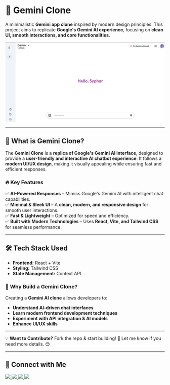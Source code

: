 # 🌟 Gemini Clone

A minimalistic **Gemini app clone** inspired by modern design principles. This project aims to replicate **Google's Gemini AI experience**, focusing on **clean UI, smooth interactions, and core functionalities**.

![Gemini Clone](https://github.com/xshshahab/gemini-clone/blob/main/GeminiCloneBanner.png)

---

## 📌 What is **Gemini Clone**?

The **Gemini Clone** is a **replica of Google's Gemini AI interface**, designed to provide a **user-friendly and interactive AI chatbot experience**. It follows a **modern UI/UX design**, making it visually appealing while ensuring fast and efficient responses.

### 🔥 **Key Features**

✅ **AI-Powered Responses** – Mimics Google's Gemini AI with intelligent chat capabilities.  
✅ **Minimal & Sleek UI** – A **clean, modern, and responsive design** for smooth user interactions.  
✅ **Fast & Lightweight** – Optimized for speed and efficiency.  
✅ **Built with Modern Technologies** – Uses **React, Vite, and Tailwind CSS** for seamless performance.

---

## 🛠 **Tech Stack Used**

- **Frontend:** React + Vite
- **Styling:** Tailwind CSS
- **State Management:** Context API

### 🚀 **Why Build a Gemini Clone?**

Creating a **Gemini AI clone** allows developers to:

- **Understand AI-driven chat interfaces**
- **Learn modern frontend development techniques**
- **Experiment with API integration & AI models**
- **Enhance UI/UX skills**

---

💡 **Want to Contribute?** Fork the repo & start building! 🚀 Let me know if you need more details. 😊

---

## 📢 Connect with Me

<p align="left">
  <a  target="_blank"  href="https://www.linkedin.com/in/mdshahabuddin82/">
    <img src="https://img.icons8.com/color/48/000000/linkedin.png"/>
  </a>
  <a   target="_blank" href="https://x.com/xsh_shahab">
    <img src="https://img.icons8.com/color/48/000000/twitter.png"/>
  </a>
  <a  target="_blank"  href="https://github.com/xshshahab">
    <img src="https://img.icons8.com/ios-glyphs/48/000000/github.png"/>
  </a>
  <a   target="_blank" href="https://instagram.com/xsh_shahab">
    <img src="https://img.icons8.com/color/48/000000/instagram-new.png"/>
  </a>
</p>
